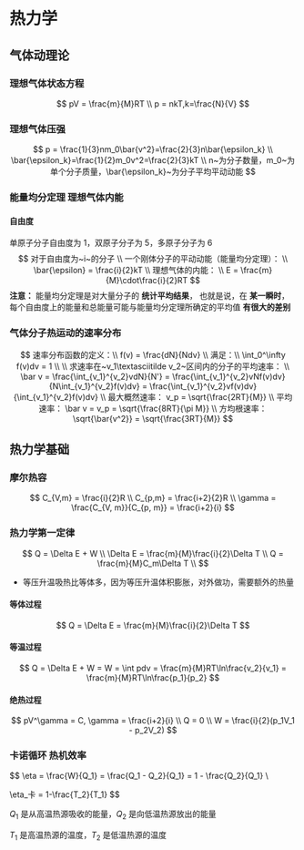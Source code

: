 # 热力学

## 气体动理论

### 理想气体状态方程

$$
pV = \frac{m}{M}RT \\
p = nkT,k=\frac{N}{V}
$$

### 理想气体压强

$$
p = \frac{1}{3}nm_0\bar{v^2}=\frac{2}{3}n\bar{\epsilon_k} \\
\bar{\epsilon_k}=\frac{1}{2}m_0v^2=\frac{2}{3}kT \\
n~为分子数量，m_0~为单个分子质量，\bar{\epsilon_k}~为分子平均平动动能
$$

### 能量均分定理    理想气体内能

#### 自由度

单原子分子自由度为 $1$，双原子分子为 $5$，多原子分子为 $6$ 
$$
对于自由度为~i~的分子 \\
一个刚体分子的平动动能（能量均分定理）： \\
\bar{\epsilon} = \frac{i}{2}kT \\
理想气体的内能： \\
E = \frac{m}{M}\cdot\frac{i}{2}RT
$$
**注意：**
能量均分定理是对大量分子的 **统计平均结果**，
也就是说，在 **某一瞬时**，
每个自由度上的能量和总能量可能与能量均分定理所确定的平均值 **有很大的差别**

### 气体分子热运动的速率分布

$$
速率分布函数的定义：\\
f(v) = \frac{dN}{Ndv} \\
满足：\\
\int_0^\infty f(v)dv = 1 \\ \\
求速率在~v_1\textasciitilde v_2~区间内的分子的平均速率： \\
\bar v = \frac{\int_{v_1}^{v_2}vdN}{N'} = \frac{\int_{v_1}^{v_2}vNf(v)dv}{N\int_{v_1}^{v_2}f(v)dv} = \frac{\int_{v_1}^{v_2}vf(v)dv}{\int_{v_1}^{v_2}f(v)dv} \\
最大概然速率：
v_p = \sqrt{\frac{2RT}{M}} \\
平均速率：
\bar v = v_p = \sqrt{\frac{8RT}{\pi M}} \\
方均根速率：
\sqrt{\bar{v^2}} = \sqrt{\frac{3RT}{M}}
$$

## 热力学基础

### 摩尔热容

$$
C_{V,m} = \frac{i}{2}R \\
C_{p,m} = \frac{i+2}{2}R \\
\gamma = \frac{C_{V, m}}{C_{p, m}} = \frac{i+2}{i}
$$

### 热力学第一定律

$$
Q = \Delta E + W \\
\Delta E = \frac{m}{M}\frac{i}{2}\Delta T \\
Q = \frac{m}{M}C_m\Delta T \\
$$

-   等压升温吸热比等体多，因为等压升温体积膨胀，对外做功，需要额外的热量

#### 等体过程

$$
Q = \Delta E = \frac{m}{M}\frac{i}{2}\Delta T
$$



#### 等温过程

$$
Q = \Delta E + W = W = \int pdv = \frac{m}{M}RT\ln\frac{v_2}{v_1} = \frac{m}{M}RT\ln\frac{p_1}{p_2}
$$

#### 绝热过程

$$
pV^\gamma = C, \gamma = \frac{i+2}{i} \\
Q = 0 \\
W = \frac{i}{2}(p_1V_1 - p_2V_2)
$$

### 卡诺循环    热机效率

$$
\eta = \frac{W}{Q_1} = \frac{Q_1 - Q_2}{Q_1} = 1 - \frac{Q_2}{Q_1} \\

\eta_卡 = 1-\frac{T_2}{T_1}
$$

$Q_1$ 是从高温热源吸收的能量，$Q_2$ 是向低温热源放出的能量

$T_1$ 是高温热源的温度，$T_2$ 是低温热源的温度

